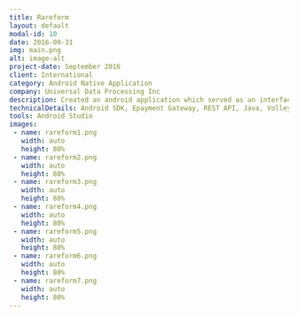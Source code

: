 ```yaml
---
title: Rareform
layout: default
modal-id: 10
date: 2016-09-31
img: main.png
alt: image-alt
project-date: September 2016
client: International
category: Android Native Application
company: Universal Data Processing Inc
description: Created an android application which served as an interface for a relationship advice professional to connect with its clients. Through the application people could buy different tier subscriptions which allowed them to gain knowledge and advice in form of text messages, voice messages and video messages. 
technicalDetails: Android SDK, Epayment Gateway, REST API, Java, Volley framework
tools: Android Studio
images:
 - name: rareform1.png
   width: auto
   height: 80%
 - name: rareform2.png
   width: auto
   height: 80%
 - name: rareform3.png
   width: auto
   height: 80%
 - name: rareform4.png
   width: auto
   height: 80%
 - name: rareform5.png
   width: auto
   height: 80%
 - name: rareform6.png
   width: auto
   height: 80%
 - name: rareform7.png
   width: auto
   height: 80%
---
```

